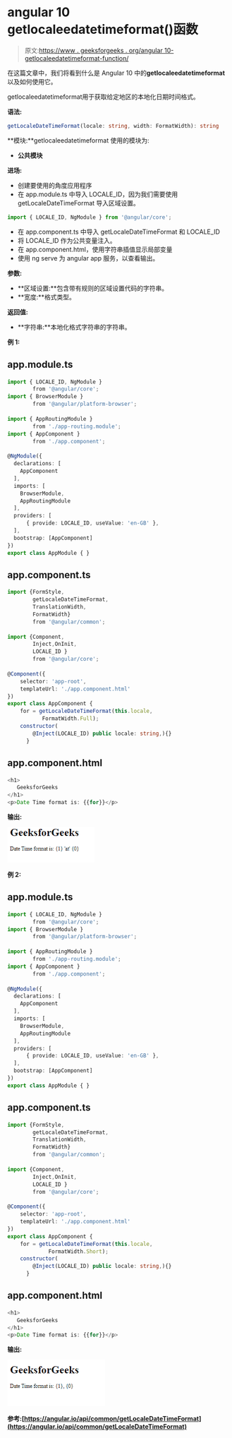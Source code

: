 # angular 10 getlocaleedatetimeformat()函数

> 原文:[https://www . geeksforgeeks . org/angular 10-getlocaleedatetimeformat-function/](https://www.geeksforgeeks.org/angular10-getlocaledatetimeformat-function/)

在这篇文章中，我们将看到什么是 Angular 10 中的**getlocaleedatetimeformat**以及如何使用它。

getlocaleedatetimeformat用于获取给定地区的本地化日期时间格式。

**语法:**

```ts
getLocaleDateTimeFormat(locale: string, width: FormatWidth): string
```

**模块:**getlocaleedatetimeformat 使用的模块为:

*   **公共模块**

**进场:**

*   创建要使用的角度应用程序
*   在 app.module.ts 中导入 LOCALE_ID，因为我们需要使用 getLocaleDateTimeFormat 导入区域设置。

```ts
import { LOCALE_ID, NgModule } from '@angular/core';
```

*   在 app.component.ts 中导入 getLocaleDateTimeFormat 和 LOCALE_ID
*   将 LOCALE_ID 作为公共变量注入。
*   在 app.component.html，使用字符串插值显示局部变量
*   使用 ng serve 为 angular app 服务，以查看输出。

**参数:**

*   **区域设置:**包含带有规则的区域设置代码的字符串。
*   **宽度:**格式类型。

**返回值:**

*   **字符串:**本地化格式字符串的字符串。

**例 1:**

## app.module.ts

```ts
import { LOCALE_ID, NgModule } 
        from '@angular/core';
import { BrowserModule } 
        from '@angular/platform-browser';

import { AppRoutingModule } 
        from './app-routing.module';
import { AppComponent } 
        from './app.component';

@NgModule({
  declarations: [
    AppComponent
  ],
  imports: [
    BrowserModule,
    AppRoutingModule
  ],
  providers: [
      { provide: LOCALE_ID, useValue: 'en-GB' },
  ],
  bootstrap: [AppComponent]
})
export class AppModule { }
```

## app.component.ts

```ts
import {FormStyle,
        getLocaleDateTimeFormat, 
        TranslationWidth, 
        FormatWidth} 
        from '@angular/common';

import {Component, 
        Inject,OnInit, 
        LOCALE_ID } 
        from '@angular/core';

@Component({
    selector: 'app-root',
    templateUrl: './app.component.html'
})
export class AppComponent {
    for = getLocaleDateTimeFormat(this.locale,     
           FormatWidth.Full);
    constructor(
        @Inject(LOCALE_ID) public locale: string,){}
      }
```

## app.component.html

```ts
<h1>
   GeeksforGeeks
</h1>
<p>Date Time format is: {{for}}</p>
```

**输出:**

![](img/a3d031c7a07131ff56a08351a74a5989.png)

**例 2:**

## app.module.ts

```ts
import { LOCALE_ID, NgModule } 
        from '@angular/core';
import { BrowserModule } 
        from '@angular/platform-browser';

import { AppRoutingModule } 
        from './app-routing.module';
import { AppComponent } 
        from './app.component';

@NgModule({
  declarations: [
    AppComponent
  ],
  imports: [
    BrowserModule,
    AppRoutingModule
  ],
  providers: [
      { provide: LOCALE_ID, useValue: 'en-GB' },
  ],
  bootstrap: [AppComponent]
})
export class AppModule { }
```

## app.component.ts

```ts
import {FormStyle,
        getLocaleDateTimeFormat, 
        TranslationWidth, 
        FormatWidth} 
        from '@angular/common';

import {Component, 
        Inject,OnInit, 
        LOCALE_ID } 
        from '@angular/core';

@Component({
    selector: 'app-root',
    templateUrl: './app.component.html'
})
export class AppComponent {
    for = getLocaleDateTimeFormat(this.locale,     
             FormatWidth.Short);
    constructor(
        @Inject(LOCALE_ID) public locale: string,){}
      }
```

## app.component.html

```ts
<h1>
   GeeksforGeeks
</h1>
<p>Date Time format is: {{for}}</p>
```

**输出:**

![](img/eb9f302761c741164108068747e6e363.png)

**参考:**[](https://angular.io/api/common/getLocaleCurrencyName)**[https://angular.io/api/common/getLocaleDateTimeFormat](https://angular.io/api/common/getLocaleDateTimeFormat)**